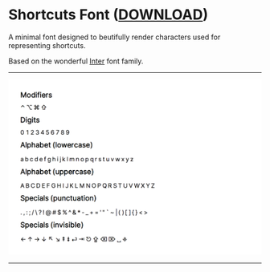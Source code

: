 # Shortcuts Font ([DOWNLOAD](https://github.com/fabiospampinato/shortcuts-font/tree/master/resources/fonts))

A minimal font designed to beutifully render characters used for representing shortcuts.

Based on the wonderful [Inter](https://github.com/rsms/inter) font family.

---

<a href="https://github.com/fabiospampinato/shortcuts-font/tree/master/resources/fonts" title="Download..."><img src="./demo/screenshot.png" width="587" alt="Preview"></a>

---
